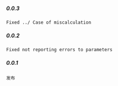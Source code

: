 ##### 0.0.3

    Fixed ../ Case of miscalculation

##### 0.0.2

    Fixed not reporting errors to parameters

##### 0.0.1

    发布